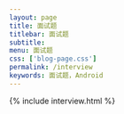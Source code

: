```yaml
---
layout: page
title: 面试题
titlebar: 面试题
subtitle: 
menu: 面试题
css: ['blog-page.css']
permalink: /interview
keywords: 面试题，Android
---
```

{% include interview.html %}